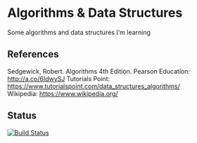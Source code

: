 # Algorithms & Data Structures

Some algorithms and data structures I'm learning

## References

Sedgewick, Robert. Algorithms 4th Edition. Pearson Education: <http://a.co/6IdwySJ>
Tutorials Point: <https://www.tutorialspoint.com/data_structures_algorithms/>  
Wikipedia: <https://www.wikipedia.org/>

## Status

[![Build Status](https://gfurtadoalmeida.visualstudio.com/Personal/_apis/build/status/github_study-algorithms?branchName=master)](https://gfurtadoalmeida.visualstudio.com/Personal/_build/latest?definitionId=10&branchName=master)
